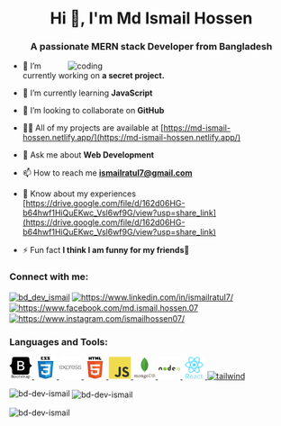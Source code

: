 <h1 align="center">Hi 👋, I'm Md Ismail Hossen</h1>
<h3 align="center">A passionate MERN stack Developer from Bangladesh</h3>

<img align="right" alt="coding" width="400" src="https://camo.githubusercontent.com/cae12fddd9d6982901d82580bdf321d81fb299141098ca1c2d4891870827bf17/68747470733a2f2f6d69726f2e6d656469756d2e636f6d2f6d61782f313336302f302a37513379765349765f7430696f4a2d5a2e676966">

- 🔭 I’m currently working on **a secret project.**

- 🌱 I’m currently learning **JavaScript**

- 👯 I’m looking to collaborate on **GitHub**

- 👨‍💻 All of my projects are available at [https://md-ismail-hossen.netlify.app/](https://md-ismail-hossen.netlify.app/)

- 💬 Ask me about **Web Development**

- 📫 How to reach me **ismailratul7@gmail.com**

- 📄 Know about my experiences [https://drive.google.com/file/d/162d06HG-b64hwf1HiQuEKwc_Vsl6wf9G/view?usp=share_link](https://drive.google.com/file/d/162d06HG-b64hwf1HiQuEKwc_Vsl6wf9G/view?usp=share_link)

- ⚡ Fun fact **I think I am funny for my friends👯**

<h3 align="left">Connect with me:</h3>
<p align="left">
<a href="https://twitter.com/bd_dev_ismail" target="blank"><img align="center" src="https://raw.githubusercontent.com/rahuldkjain/github-profile-readme-generator/master/src/images/icons/Social/twitter.svg" alt="bd_dev_ismail" height="30" width="40" /></a>
<a href="https://linkedin.com/in/https://www.linkedin.com/in/ismailratul7/" target="blank"><img align="center" src="https://raw.githubusercontent.com/rahuldkjain/github-profile-readme-generator/master/src/images/icons/Social/linked-in-alt.svg" alt="https://www.linkedin.com/in/ismailratul7/" height="30" width="40" /></a>
<a href="https://fb.com/https://www.facebook.com/md.ismail.hossen.07" target="blank"><img align="center" src="https://raw.githubusercontent.com/rahuldkjain/github-profile-readme-generator/master/src/images/icons/Social/facebook.svg" alt="https://www.facebook.com/md.ismail.hossen.07" height="30" width="40" /></a>
<a href="https://instagram.com/https://www.instagram.com/ismailhossen07/" target="blank"><img align="center" src="https://raw.githubusercontent.com/rahuldkjain/github-profile-readme-generator/master/src/images/icons/Social/instagram.svg" alt="https://www.instagram.com/ismailhossen07/" height="30" width="40" /></a>
</p>

<h3 align="left">Languages and Tools:</h3>
<p align="left"> <a href="https://getbootstrap.com" target="_blank" rel="noreferrer"> <img src="https://raw.githubusercontent.com/devicons/devicon/master/icons/bootstrap/bootstrap-plain-wordmark.svg" alt="bootstrap" width="40" height="40"/> </a> <a href="https://www.w3schools.com/css/" target="_blank" rel="noreferrer"> <img src="https://raw.githubusercontent.com/devicons/devicon/master/icons/css3/css3-original-wordmark.svg" alt="css3" width="40" height="40"/> </a> <a href="https://expressjs.com" target="_blank" rel="noreferrer"> <img src="https://raw.githubusercontent.com/devicons/devicon/master/icons/express/express-original-wordmark.svg" alt="express" width="40" height="40"/> </a> <a href="https://www.w3.org/html/" target="_blank" rel="noreferrer"> <img src="https://raw.githubusercontent.com/devicons/devicon/master/icons/html5/html5-original-wordmark.svg" alt="html5" width="40" height="40"/> </a> <a href="https://developer.mozilla.org/en-US/docs/Web/JavaScript" target="_blank" rel="noreferrer"> <img src="https://raw.githubusercontent.com/devicons/devicon/master/icons/javascript/javascript-original.svg" alt="javascript" width="40" height="40"/> </a> <a href="https://www.mongodb.com/" target="_blank" rel="noreferrer"> <img src="https://raw.githubusercontent.com/devicons/devicon/master/icons/mongodb/mongodb-original-wordmark.svg" alt="mongodb" width="40" height="40"/> </a> <a href="https://nodejs.org" target="_blank" rel="noreferrer"> <img src="https://raw.githubusercontent.com/devicons/devicon/master/icons/nodejs/nodejs-original-wordmark.svg" alt="nodejs" width="40" height="40"/> </a> <a href="https://reactjs.org/" target="_blank" rel="noreferrer"> <img src="https://raw.githubusercontent.com/devicons/devicon/master/icons/react/react-original-wordmark.svg" alt="react" width="40" height="40"/> </a> <a href="https://tailwindcss.com/" target="_blank" rel="noreferrer"> <img src="https://www.vectorlogo.zone/logos/tailwindcss/tailwindcss-icon.svg" alt="tailwind" width="40" height="40"/> </a> </p>

<p><img align="left" src="https://github-readme-stats.vercel.app/api/top-langs?username=bd-dev-ismail&show_icons=true&locale=en&layout=compact" alt="bd-dev-ismail" /></p>

<p>&nbsp;<img align="center" src="https://github-readme-stats.vercel.app/api?username=bd-dev-ismail&show_icons=true&locale=en" alt="bd-dev-ismail" /></p>

<p><img align="center" src="https://github-readme-streak-stats.herokuapp.com/?user=bd-dev-ismail&" alt="bd-dev-ismail" /></p>
